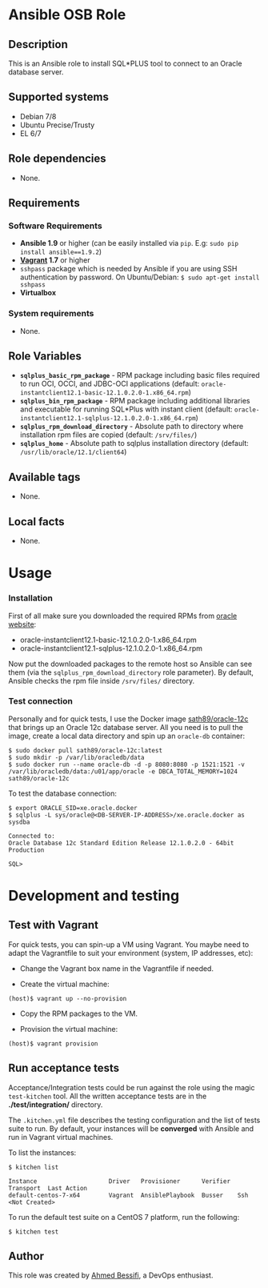 # Ansible OSB Role

## Description

This is an Ansible role to install SQL*PLUS tool to connect to an Oracle database server.

## Supported systems

- Debian 7/8
- Ubuntu Precise/Trusty
- EL 6/7

## Role dependencies

- None.

## Requirements

### Software Requirements

- **Ansible 1.9** or higher (can be easily installed via `pip`. E.g: `sudo pip install ansible==1.9.2`)
- **[Vagrant](https://www.vagrantup.com) 1.7** or higher
- `sshpass` package which is needed by Ansible if you are using SSH authentication by password. On Ubuntu/Debian: `$ sudo apt-get install sshpass`
- **Virtualbox**

### System requirements

- None.

## Role Variables

- **`sqlplus_basic_rpm_package`** - RPM package including basic files required to run OCI, OCCI, and JDBC-OCI applications (default: `oracle-instantclient12.1-basic-12.1.0.2.0-1.x86_64.rpm`)
- **`sqlplus_bin_rpm_package`** - RPM package including additional libraries and executable for running SQL*Plus with instant client (default: `oracle-instantclient12.1-sqlplus-12.1.0.2.0-1.x86_64.rpm`)
- **`sqlplus_rpm_download_directory`** - Absolute path to directory where installation rpm files are copied (default: `/srv/files/`)
- **`sqlplus_home`** - Absolute path to sqlplus installation directory (default: `/usr/lib/oracle/12.1/client64`)

## Available tags

- None.

## Local facts

- None.

# Usage

### Installation

First of all make sure you downloaded the required RPMs from [oracle website](http://www.oracle.com/technetwork/topics/linuxx86-64soft-092277.html):
  - oracle-instantclient12.1-basic-12.1.0.2.0-1.x86_64.rpm
  - oracle-instantclient12.1-sqlplus-12.1.0.2.0-1.x86_64.rpm

Now put the downloaded packages to the remote host so Ansible can see them (via the `sqlplus_rpm_download_directory` role parameter). By default, Ansible checks the rpm file inside `/srv/files/` directory.

### Test connection

Personally and for quick tests, I use the Docker image [sath89/oracle-12c](https://hub.docker.com/r/sath89/oracle-12c/) that brings up an Oracle 12c database server. All you need is to pull the image, create a local data directory and spin up an `oracle-db` container:

    $ sudo docker pull sath89/oracle-12c:latest
    $ sudo mkdir -p /var/lib/oracledb/data
    $ sudo docker run --name oracle-db -d -p 8080:8080 -p 1521:1521 -v /var/lib/oracledb/data:/u01/app/oracle -e DBCA_TOTAL_MEMORY=1024 sath89/oracle-12c


To test the database connection:

    $ export ORACLE_SID=xe.oracle.docker
    $ sqlplus -L sys/oracle@<DB-SERVER-IP-ADDRESS>/xe.oracle.docker as sysdba

    Connected to:
    Oracle Database 12c Standard Edition Release 12.1.0.2.0 - 64bit Production

    SQL>

# Development and testing

## Test with Vagrant

For quick tests, you can spin-up a VM using Vagrant. You maybe need to adapt the Vagrantfile to suit your environment (system, IP addresses, etc):

- Change the Vagrant box name in the Vagrantfile if needed.

- Create the virtual machine:

```
(host)$ vagrant up --no-provision
```

- Copy the RPM packages to the VM.

- Provision the virtual machine:

```
(host)$ vagrant provision
```

## Run acceptance tests

Acceptance/Integration tests could be run against the role using the magic `test-kitchen` tool. All the written acceptance tests are in the **./test/integration/** directory.

The `.kitchen.yml` file describes the testing configuration and the list of tests suite to run. By default, your instances will be **converged** with Ansible and run in Vagrant virtual machines.

To list the instances:

    $ kitchen list

    Instance                    Driver   Provisioner      Verifier  Transport  Last Action
    default-centos-7-x64        Vagrant  AnsiblePlaybook  Busser    Ssh        <Not Created>

To run the default test suite on a CentOS 7 platform, run the following:

    $ kitchen test

## Author

This role was created by [Ahmed Bessifi](https://www.linkedin.com/in/abessifi), a DevOps enthusiast.
